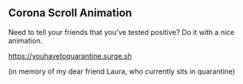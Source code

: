 ## Corona Scroll Animation

Need to tell your friends that you've tested positive?
Do it with a nice animation.

https://youhavetoquarantine.surge.sh


(in memory of my dear friend Laura, who currently sits in quarantine)